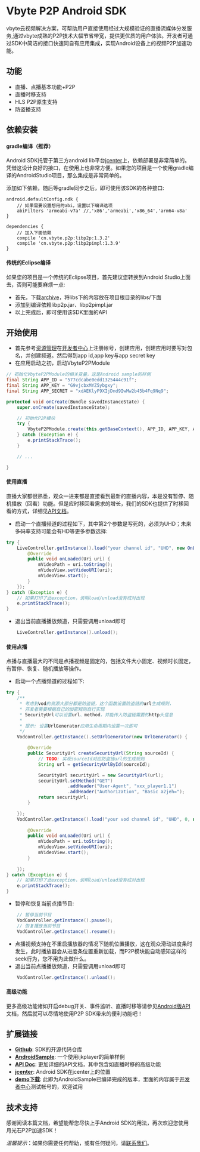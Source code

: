 Vbyte P2P Android SDK
===

vbyte云视频解决方案，可帮助用户直接使用经过大规模验证的直播流媒体分发服务,通过vbyte成熟的P2P技术大幅节省带宽，提供更优质的用户体验。开发者可通过SDK中简洁的接口快速同自有应用集成，实现Android设备上的视频P2P加速功能。

## 功能

- 直播、点播基本功能+P2P
- 直播时移支持
- HLS P2P原生支持
- 防盗播支持

## 依赖安装

#### gradle编译（推荐）

Android SDK托管于第三方android lib平台[jcenter][9]上，依赖部署是非常简单的。凭借这设计良好的接口，在使用上也非常方便。如果您的项目是一个使用gradle编译的AndroidStudio项目，那么集成是非常简单的。

添加如下依赖，随后等gradle同步之后，即可使用该SDK的各种接口:

```
android.defaultConfig.ndk {
    // 如果需要设置想用的abi，设置以下编译选项
    abiFilters 'armeabi-v7a' //,'x86','armeabi','x86_64','arm64-v8a'
}

dependencies {
    // 加入下面依赖
    compile 'cn.vbyte.p2p:libp2p:1.3.2'
    compile 'cn.vbyte.p2p:libp2pimpl:1.3.9'
}
```

#### 传统的Eclipse编译

如果您的项目是一个传统的Eclipse项目，首先建议您转换到Android Studio上面去，否则可能要麻烦一点:

- 首先，下载[archive][7]，将libs下的内容放在项目根目录的libs/下面
- 添加到编译依赖libp2p.jar、libp2pimpl.jar
- 以上完成后，即可使用该SDK里面的API

## 开始使用

- 首先参考[资源管理][8]在[开发者中心][1]上注册帐号，创建应用，创建应用时要写对包名，并创建频道。然后得到app id,app key与app secret key
- 在应用启动之初，启动VbyteP2PModule
```java
// 初始化VbyteP2PModule的相关变量，这是Android sample的样例
final String APP_ID = "577cdcabe0edd1325444c91f";
final String APP_KEY = "G9vjcbxMYZ5ybgxy";
final String APP_SECRET = "xdAEKlyF9XIjDnd9IwMw2b45b4Fq9Nq9";

protected void onCreate(Bundle savedInstanceState) {
    super.onCreate(savedInstanceState);

    // 初始化P2P模块
    try {
        VbyteP2PModule.create(this.getBaseContext(), APP_ID, APP_KEY, APP_SECRET);
    } catch (Exception e) {
        e.printStackTrace();
    }

    // ... 

}
```

#### 使用直播

直播大家都很熟悉，观众一进来都是直接看到最新的直播内容，本是没有暂停、随机播放（回看）功能。但是应时移回看需求的增长，我们的SDK也提供了时移回看的方式，详细见[API文档][2]。

- 启动一个直播频道的过程如下，其中第2个参数是写死的，必须为UHD；未来多码率支持可能会有HD等更多参数选择:
```java
try {
    LiveController.getInstance().load("your channel id", "UHD", new OnLoadedListener() {
        @Override
        public void onLoaded(Uri uri) {
            mVideoPath = uri.toString();
            mVideoView.setVideoURI(uri);
            mVideoView.start();
        }
    });
} catch (Exception e) {
    // 如果打印了此exception，说明load/unload没有成对出现
    e.printStackTrace();
}
```
- 退出当前直播播放频道，只需要调用unload即可
```java
    LiveController.getInstance().unload();
```

#### 使用点播

点播与直播最大的不同是点播视频是固定的，包括文件大小固定、视频时长固定，有暂停、恢复、随机播放等操作。

- 启动一个点播频道的过程如下:
```java
try {
    /**
     * 考虑到vod的资源大部分都是防盗链，这个函数设置防盗链的url生成规则，
     * 开发者需要根据自己的加密规则自行实现
     * SecurityUrl可以设置url、method，并能传入防盗链需要的http头信息
     *
     * 提示: 设置UrlGenerator应用生命周期内设置一次即可
     */
    Vodcontroller.getInstance().setUrlGenerator(new UrlGenerator() {

        @Override
        public SecurityUrl createSecurityUrl(String sourceId) {
            // TODO: 实现sourceId对应防盗链url的生成规则
            String url = getSecurityUrlById(sourceId);

            SecurityUrl securityUrl = new SecurityUrl(url);
            securityUrl.setMethod("GET")                                // 默认就是GET
                       .addHeader("User-Agent", "xxx_player1.1")        // 有需要根据请求头设置防盗链的可在此设置
                       .addHeader("Authorization", "Basic a2jeh=");
            return securityUrl;
        }

    });
    VodController.getInstance().load("your vod channel id", "UHD", 0, new OnLoadedListener() {
    
        @Override
        public void onLoaded(Uri uri) {
            mVideoPath = uri.toString();
            mVideoView.setVideoURI(uri);
            mVideoView.start();
        }
        
    });
} catch (Exception e) {
    // 如果打印了此exception，说明load/unload没有成对出现
    e.printStackTrace();
}
```
- 暂停和恢复当前点播节目:
```java
    // 暂停当前节目
    VodController.getInstance().pause();
    // 恢复播放当前节目
    VodController.getInstance().resume();
```
- 点播视频支持在不重启播放器的情况下随机位置播放，这在观众滑动进度条时发生，此时播放器会从进度条位置重新加载，而P2P模块能自动感知这样的seek行为，您不用为此做什么。
- 退出当前点播播放频道，只需要调用unload即可
```java
    VodController.getInstance().unload();
```

#### 高级功能

更多高级功能诸如开启debug开关、事件监听、直播时移等请参见[Android版API][2]文档，然后就可以尽情地使用P2P SDK带来的便利功能吧！

## 扩展链接

* **[Github][3]**: SDK的开源代码仓库
* **[AndroidSample][4]**: 一个使用ijkplayer的简单样例
* **[API Doc][2]**: 更加详细的API文档，其中包含如直播时移的高级功能
* **[jcenter][5]**: Android SDK在jcenter上的位置
* **[demo下载][6]**: 此即为AndroidSample已编译完成的版本，里面的内容属于[开发者中心][1]测试帐号的，欢迎试用

## 技术支持

感谢阅读本篇文档，希望能帮您尽快上手Android SDK的用法，再次欢迎您使用月光石P2P加速SDK！

*温馨提示*：如果你需要任何帮助，或有任何疑问，请[联系我们](mailto:contact@exatech.cn)。

[1]: http://devcenter.vbyte.cn
[2]: http://docs.vbyte.cn/api/android/
[3]: https://github.com/Vbytes/libp2pimpl-android
[4]: https://github.com/Vbytes/android-sample
[5]: https://bintray.com/vbyte/maven/libp2pimpl
[6]: http://data1.vbyte.cn/apk/vbyte-demo.20160921.apk
[7]: http://data1.vbyte.cn/pkg/20160921.tar.gz
[8]: http://docs.vbyte.cn/manage/base/
[9]: https://bintray.com/
